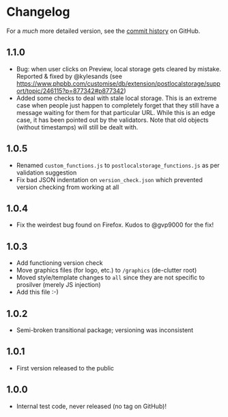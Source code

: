 # Changelog

For a _much_ more detailed version, see the [commit history](https://github.com/GwynethLlewelyn/post-local-storage/commits/master/) on GitHub.

## 1.1.0
- Bug: when user clicks on Preview, local storage gets cleared by mistake. Reported & fixed by @kylesands (see https://www.phpbb.com/customise/db/extension/postlocalstorage/support/topic/246115?p=877342#p877342)
- Added some checks to deal with stale local storage. This is an extreme case when people just happen to completely forget that they still have a message waiting for them for that particular URL. While this is an edge case, it has been pointed out by the validators. Note that old objects (without timestamps) will still be dealt with.

## 1.0.5
- Renamed `custom_functions.js` to `postlocalstorage_functions.js` as per validation suggestion
- Fix bad JSON indentation on `version_check.json` which prevented version checking from working at all

## 1.0.4

- Fix the weirdest bug found on Firefox. Kudos to @gvp9000 for the fix!

## 1.0.3

-   Add functioning version check
-   Move graphics files (for logo, etc.) to `/graphics` (de-clutter root)
-   Moved style/template changes to `all` since they are not specific to prosilver (merely JS injection)
-   Add this file :-)

## 1.0.2

-   Semi-broken transitional package; versioning was inconsistent

## 1.0.1

-   First version released to the public

## 1.0.0

-   Internal test code, never released (no tag on GitHub)!

[commit history]: https://github.com/GwynethLlewelyn/post-local-storage/commits/master
